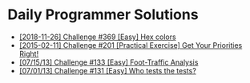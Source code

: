 # Daily Programmer Solutions

- [[2018-11-26] Challenge #369 [Easy] Hex colors](https://www.reddit.com/r/dailyprogrammer/comments/a0lhxx/20181126_challenge_369_easy_hex_colors/)
- [[2015-02-11] Challenge #201 [Practical Exercise] Get Your Priorities Right!](https://www.reddit.com/r/dailyprogrammer/comments/2vkwgb/20150211_challenge_201_practical_exercise_get/)
- [[07/15/13] Challenge #133 [Easy] Foot-Traffic Analysis](https://www.reddit.com/r/dailyprogrammer/comments/1iambu/071513_challenge_133_easy_foottraffic_analysis/cb2npk2/?utm_source=reddit&utm_medium=web2x&context=3)
- [[07/01/13] Challenge #131 [Easy] Who tests the tests?](https://www.reddit.com/r/dailyprogrammer/comments/1heozl/070113_challenge_131_easy_who_tests_the_tests/)